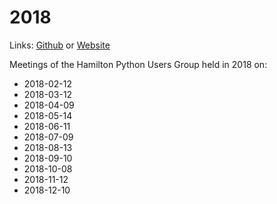 # 2018
Links: [Github](https://github.com/irsbugs/meetings/blob/master/2018/README.md) or [Website](https://irsbugs.github.io/meetings/2018/) 

Meetings of the Hamilton Python Users Group held in 2018 on:

* 2018-02-12
* 2018-03-12
* 2018-04-09
* 2018-05-14
* 2018-06-11
* 2018-07-09
* 2018-08-13
* 2018-09-10
* 2018-10-08
* 2018-11-12
* 2018-12-10
